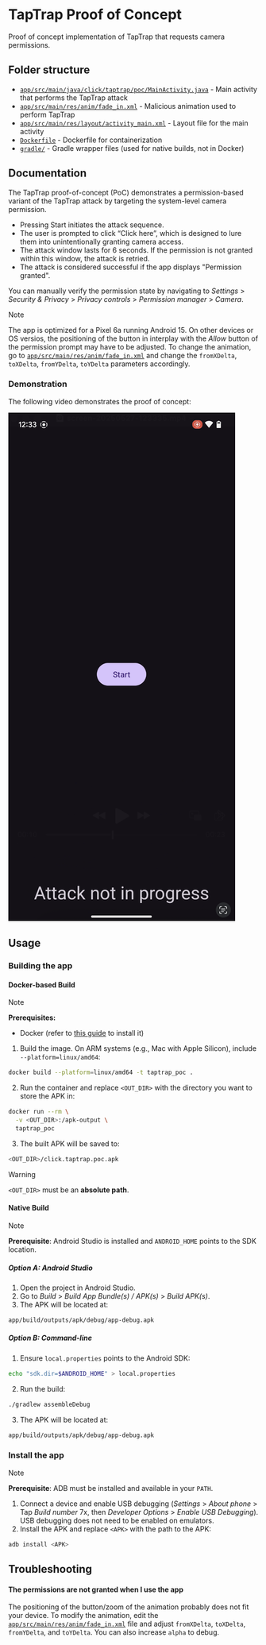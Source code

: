 # TapTrap Proof of Concept

Proof of concept implementation of TapTrap that requests camera permissions.

## Folder structure

- [`app/src/main/java/click/taptrap/poc/MainActivity.java`](app/src/main/java/click/taptrap/poc/MainActivity.java) - Main activity that performs the TapTrap attack
- [`app/src/main/res/anim/fade_in.xml`](app/src/main/res/anim/fade_in.xml) - Malicious animation used to perform TapTrap
- [`app/src/main/res/layout/activity_main.xml`](app/src/main/res/layout/activity_main.xml) - Layout file for the main activity
- [`Dockerfile`](Dockerfile) - Dockerfile for containerization
- [`gradle/`](gradle/) - Gradle wrapper files (used for native builds, not in Docker)

## Documentation

The TapTrap proof-of-concept (PoC) demonstrates a permission-based variant of the TapTrap attack by targeting the system-level camera permission.
- Pressing Start initiates the attack sequence.
- The user is prompted to click “Click here”, which is designed to lure them into unintentionally granting camera access.
- The attack window lasts for 6 seconds. If the permission is not granted within this window, the attack is retried.
- The attack is considered successful if the app displays "Permission granted".

You can manually verify the permission state by navigating to *Settings* > *Security & Privacy* > *Privacy controls* > *Permission manager* > *Camera*.

>[!NOTE]
> The app is optimized for a Pixel 6a running Android 15. On other devices or OS versios, the positioning of the button in interplay with the *Allow* button of the permission prompt
> may have to be adjusted. To change the animation, go to [`app/src/main/res/anim/fade_in.xml`](app/src/main/res/anim/fade_in.xml) and change the `fromXDelta`, `toXDelta`, `fromYDelta`, `toYDelta` parameters accordingly.

### Demonstration

The following video demonstrates the proof of concept:

[![Watch demo video](../assets/poc_demo_thumbnail.png)](../assets/poc_demo.mp4)

## Usage

### Building the app

#### Docker-based Build

> [!NOTE]
> **Prerequisites:** 
> - Docker (refer to [this guide](https://www.docker.com/get-started/) to install it)

1. Build the image. On ARM systems (e.g., Mac with Apple Silicon), include `--platform=linux/amd64`:
```sh
docker build --platform=linux/amd64 -t taptrap_poc .
```
2. Run the container and replace `<OUT_DIR>` with the directory you want to store the APK in:
```sh
docker run --rm \
  -v <OUT_DIR>:/apk-output \
  taptrap_poc
```
3. The built APK will be saved to:
```sh
<OUT_DIR>/click.taptrap.poc.apk
```

>[!WARNING]
> `<OUT_DIR>` must be an **absolute path**.

#### Native Build

>[!NOTE]
> **Prerequisite**: Android Studio is installed and `ANDROID_HOME` points to the SDK location.

##### Option A: Android Studio
1. Open the project in Android Studio.
2. Go to *Build* > *Build App Bundle(s) / APK(s)* > *Build APK(s)*. 
3. The APK will be located at:
```sh
app/build/outputs/apk/debug/app-debug.apk
```

##### Option B: Command-line

1. Ensure `local.properties` points to the Android SDK:
```sh
echo "sdk.dir=$ANDROID_HOME" > local.properties
```
2. Run the build:
```sh
./gradlew assembleDebug
```
3. The APK will be located at:
```sh
app/build/outputs/apk/debug/app-debug.apk
```

### Install the app

>[!NOTE]
>**Prerequisite**: ADB must be installed and available in your `PATH`.

1. Connect a device and enable USB debugging (*Settings* > *About phone* > Tap *Build number* 7x, then *Developer Options* > *Enable USB Debugging*). USB debugging does not need to be enabled on emulators.
2. Install the APK and replace `<APK>` with the path to the APK:
```sh
adb install <APK>
```

## Troubleshooting

#### The permissions are not granted when I use the app

The positioning of the button/zoom of the animation probably does not fit your device. To modify the animation, edit the [`app/src/main/res/anim/fade_in.xml`](app/src/main/res/anim/fade_in.xml) file and adjust `fromXDelta`, `toXDelta`, `fromYDelta`, and `toYDelta`. You can also increase `alpha` to debug.